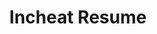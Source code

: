 ---
layout: main
title: Incheat Resume
permalink: /resume/en
user: 
    name: Hsu ChengChia
    position: Software Engineer
    cv: /resume/en/en-resume.pdf
    about: test
    age: 29 (1993-01-28)
    gender: Male
    language: Mandarin
    email: incheatwork@gmail.com
    telNo: +81 80 7885 7066
    nationality: Taiwan
    address: Asia Japan Tokyo
    url:
        twitter: 
        facebook: 
        instagram: 
        github: https://github.com/Incheat
    about:
        - As a java software engineer, I am now seeking to leverage solid technical skills and abilities to advance my career. <br /><br />
        - With several years of experience in software programming, I've gained strong skills in coding and running projects. One of my projects was creating an online website which is developed by MySQL, spring MVC, Vue, and Cloudflare to construct the service. A version control tool like Git is also part of it. <br /><br />
        - For my current job, I am working on a big project which is involved several companies. This experience truly makes me be able to get more familiar with collaboration, and manage my energy to keep high proficiency and efficiency on my tasks<br /><br />

---